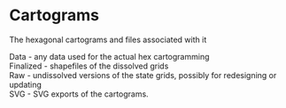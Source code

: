 # Cartograms
The hexagonal cartograms and files associated with it


Data - any data used for the actual hex cartogramming <br>
Finalized - shapefiles of the dissolved grids<br>
Raw - undissolved versions of the state grids, possibly for redesigning or updating<br>
SVG - SVG exports of the cartograms. <br>
